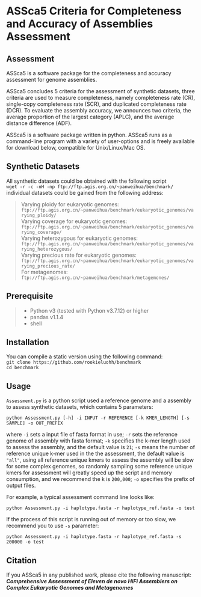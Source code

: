 # ASSca5 Criteria for Completeness and Accuracy of Assemblies Assessment
## Assessment
ASSca5 is a software package for the completeness and accuracy assessment for genome assemblies.  

ASSca5 concludes 5 criteria for the assessment of synthetic datasets, three criteria are used to measure completeness, namely completeness rate (CR), single-copy completeness rate (SCR), and duplicated completeness rate (DCR). To evaluate the assembly accuracy, we announces two criteria, the average proportion of the largest category (APLC), and the average distance difference (ADF).   

ASSca5 is a software package written in python. ASSca5 runs as a command-line program with a variety of user-options and is freely available for download below, compatible for Unix/Linux/Mac OS.  


## Synthetic Datasets
All synthetic datasets could be obtained with the following script  
``` wget -r -c -nH -np ftp://ftp.agis.org.cn/~panweihua/benchmark/ ```  
individual datasets could be gained from the following address:  
> Varying ploidy for eukaryotic genomes:  
``` ftp://ftp.agis.org.cn/~panweihua/benchmark/eukaryotic_genomes/varying_ploidy/ ```  
Varying coverage for eukaryotic genomes:  
``` ftp://ftp.agis.org.cn/~panweihua/benchmark/eukaryotic_genomes/varying_coverage/ ```  
Varying heterozygous for eukaryotic genomes:  
``` ftp://ftp.agis.org.cn/~panweihua/benchmark/eukaryotic_genomes/varying_heterozygous/ ```  
Varying precious rate for eukaryotic genomes:  
``` ftp://ftp.agis.org.cn/~panweihua/benchmark/eukaryotic_genomes/varying_precious_rate/ ```  
For metagenomes:  
``` ftp://ftp.agis.org.cn/~panweihua/benchmark/metagemones/ ```  

## Prerequisite
> * Python v3 (tested with Python v3.7.12) or higher
> * pandas v1.1.4
> * shell

## Installation
You can compile a static version using the following command:  
``` git clone https://github.com/rookieluohh/benchmark ```  
``` cd benchmark ``` 

## Usage
`Assessment.py` is a python script used a reference genome and a assembly to assess synthetic datasets, which contains 5 parameters:  

    python Assessment.py [-h] -i INPUT -r REFERENCE [-k KMER_LENGTH] [-s SAMPLE] -o OUT_PREFIX  

where `-i` sets a input file of fasta format in use; `-r` sets the reference genome of assembly with fasta format; `-k` specifies the k-mer length used to assess the assembly, and the default value is `21`; `-s` means the number of reference unique k-mer used in the the assessment, the default value is `"all"`, using all reference unique kmers to assess the assembly will be slow for some complex genomes, so randomly sampling some reference unique kmers for assessment will greatly speed up the script and memory consumption, and we recommend the k is `200,000`; `-o` specifies the prefix of output files. 

For example, a typical assessment command line looks like:  

    python Assessment.py -i haplotype.fasta -r haplotype_ref.fasta -o test  

If the process of this script is running out of memory or too slow, we recommend you to use `-s` parameter:

    python Assessment.py -i haplotype.fasta -r haplotype_ref.fasta -s 200000 -o test 


## Citation
If you ASSca5 in any published work, please cite the following manuscript:  
***Comprehensive Assessment of Eleven de novo HiFi Assemblers on Complex Eukaryotic Genomes and Metagenomes***

